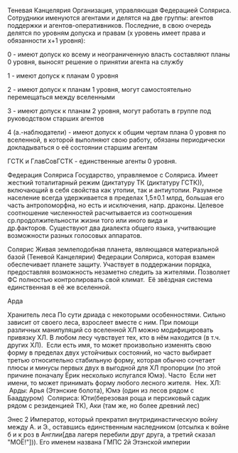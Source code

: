 Теневая Канцелярия
Организация, управляющая Федерацией Соляриса. Сотрудники именуются агентами и делятся на две группы: агентов поддержки и агентов-оперативников. Последние, в свою очередь делятся по уровням допуска и правам (x уровень имеет права и обязанности x+1 уровня):

0 - имеют допуск ко всему и неограниченную власть составляют планы 0 уровня, выносят решение о принятии агента на службу

1 - имеют допуск к планам 0 уровня

2 - имеют допуск к планам 1 уровня, могут самостоятельно перемещаться между вселенными

3 - имеют допуск к планам 2 уровня, могут работать в группе под руководством старших агентов

4 (а.-наблюдатели) - имеют допуск к общим чертам плана 0 уровня по вселенной, в которой выполняют свою работу, обязаны периодически докладываться о её состоянии старшим агентам

ГСТК и ГлавСовГСТК - единственные агенты 0 уровня.


Федерация Соляриса
Государство, управляемое с Соляриса. Имеет жесткий тоталитарный режим (диктатуру ТК (диктатуру ГСТК)), включающий в себя свойства как утопии, так и антиутопии. Разумное население всегда удерживается в пределах 1,5±0.1 млрд, большая его часть антропоморфна, но есть и исключения, напр. драконы. Целевое соотношение численностей расчитывается из соотношения ср.продолжительности жизни того или иного вида и др.факторов. Существуют два диалекта общего языка, учитвающие возможности разных голосовых аппаратов.



Солярис
Живая землеподобная планета, являющаяся материальной базой (Теневой Канцелярии) Федерации Соляриса, которая взамен обеспечивает планете защиту. Участвует в поддержании порядка, предоставляя возможность незаметно следить за жителями. Позволяет ФС полностью контролировать свой климат. 
Её звёздная система единственная в её же вселенной. 


Арда


Хранитель леса
По сути дриада с некоторыми особенностями.
Сильно зависит от своего леса, взрослеет вместе с ним. При помощи различных манипуляций со вселенной ХЛ можно модифицировать привязку ХЛ.
В любом лесу чувствует тех, кто в нём находится (в т.ч. других ХЛ). 
Если есть имя, то может произвольно изменять свою форму в пределах двух устойчивых состояний, но часто выбирает третью относительно стабильную форму, которая обычно сочетает плюсы и минусы первых двух в выгодной для ХЛ пропорции (по этой причине поначалу Ёрик несколько испугался Юмэ). Часто  Если нет имени, то может принимать форму любого лесного жителя. 
Нек. ХЛ:
 Арды: Арья (Этэнские болота), Юмэ (один из лесов рядом с Бааддуром)
 Соляриса: Юти(березовая роща и персиковый садик рядом с резиденцией ТК), Аки (там же, но более древний лес)


Энес 2
Император, который прекратил внутридинастическую войну между А. и Э., оставшись единственным наследником (отсылка к войне б и к роз в Англии[два лагеря перебили друг друга, а третий сказал "МОЁ!"])). Его именем названа ГМПС 2й Этэнской империи


